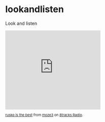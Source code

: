 # lookandlisten
Look and listen


<iframe src="https://8tracks.com/mixes/168855/player_v3_universal" width="300" height="250" style="border: 0px none;"></iframe>
<p class="_8t_embed_p" style="font-size: 11px; line-height: 12px;"><a href="https://8tracks.com/moze3/rusko-is-the-best?utm_medium=referral&utm_content=mix-page&utm_campaign=embed_button">rusko is the best</a> from <a href="http://8tracks.com/moze3?utm_medium=referral&utm_content=mix-page&utm_campaign=embed_button">moze3</a> on <a href="https://8tracks.com?utm_medium=referral&utm_content=mix-page&utm_campaign=embed_button">8tracks Radio</a>.</p>
